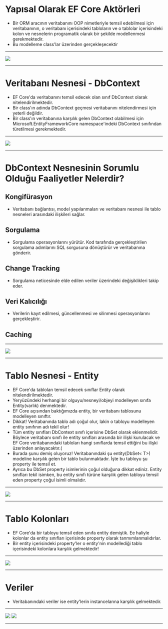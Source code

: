 # Yapısal Olarak EF Core Aktörleri
- Bir ORM aracının veritabanını OOP nimetleriyle temsil edebilmesi için veritabanının, o veritabanı içerisindeki tabloların ve o tablolar içerisindeki kolon ve nesnelerin programatik olarak bir şekilde modellenmesi gerekmektedir.
- Bu modelleme class'lar üzerinden gerçekleşecektir

***

<img src="1.png" width = "auto">

***

# Veritabanı Nesnesi - DbContext
- EF Core'da veritabanını temsil edecek olan sınıf DbContext olarak nitelendirilmektedir.
- Bir class'ın adında DbContext geçmesi veritabanını nitelendirmesi için yeterli değildir.
- Bir class'ın veritabanına karşılık gelen DbContext olabilmesi için Microsoft.EntityFrameworkCore namespace'indeki DbContext sınıfından türetilmesi gerekmektedir.

***

<img src="2.png" width = "auto">

***

# DbContext Nesnesinin Sorumlu Olduğu Faaliyetler Nelerdir?
## Kongifürasyon
- Veritabanı bağlantısı, model yapılanmaları ve veritabanı nesnesi ile tablo nesneleri arasındaki ilişkileri sağlar.
## Sorgulama
- Sorgulama operasyonlarını yürütür. Kod tarafında gerçekleştirilen sorgulama adımlarını SQL sorgusuna dönüştürür ve veritabanına gönderir.
## Change Tracking
- Sorgulama neticesinde elde edilen veriler üzerindeki değişiklikleri takip eder.
## Veri Kalıcılığı
- Verilerin kayıt edilmesi, güncellenmesi ve silinmesi operasyonlarını gerçekleştirir.
## Caching

***

<img src="3.png" width = "auto">

***

# Tablo Nesnesi - Entity
- EF Core'da tabloları temsil edecek sınıflar Entity olarak nitelendirilmektedir.
- Yeryüzündeki herhangi bir olguyu/nesneyi/objeyi modelleyen sınıfa Entity(varlık) denmektedir.
- EF Core açısından baktığımızda entity, bir veritabanı tablosunu modelleyen sınıftır.
- Dikkat! Veritabanında tablo adı çoğul olur, lakin o tabloyu modelleyen entity sınıfının adı tekil olur!
- Tüm entity sınıfları DbContext sınıfı içerisine DbSet olarak eklenmelidir. Böylece veritabanı sınıfı ile entity sınıfları arasında bir ilişki kurulacak ve EF Core veritabanındaki tabloları hangi sınıflarda temsil ettiğini bu ilişki üzerinden anlayacaktır.(
- Burada şunu demiş oluyoruz! Veritabanındaki şu entity(DbSet< T>) modeline karşılık gelen bir tablo bulunmaktadır. İşte bu tabloyu şu property ile temsil et.
- Ayrıca bu DbSet property isimlerinin çoğul olduğuna dikkat ediniz. Entity sınıfları tekil isimken, bu entity sınıfı türüne karşılık gelen tabloyu temsil eden property çoğul isimli olmalıdır.

***

<img src="4.png" width = "auto">

***

# Tablo Kolonları
- EF Core'da bir tabloyu temsil eden sınıfa entity demiştik. Ee haliyle kolonlar da entity sınıfları içerisinde property olarak tanmımlanmalıdırlar.
- Bir entity içerisindeki property'ler o entity'nin modellediği tablo içerisindeki kolonlara karşılık gelmektedir!

***

<img src="5.png" width = "auto">

***

# Veriler
- Veritabanındaki veriler ise entity'lerin instancelarına karşılık gelmektedir.


***

<img src="6.png" width = "auto">
<img src="7.png" width = "auto">

***